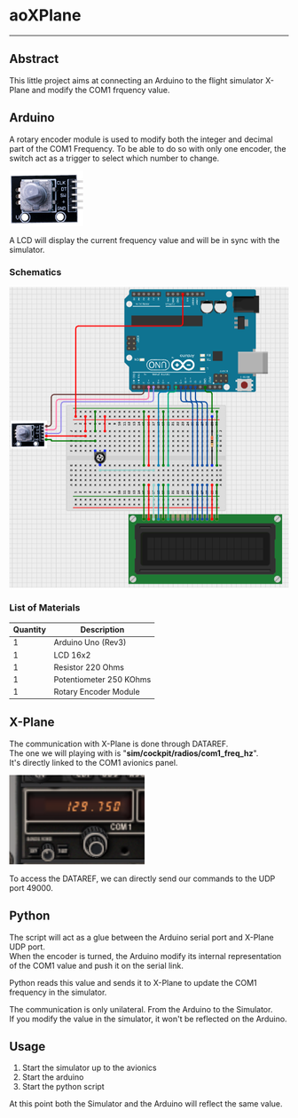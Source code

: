# aoXPlane

---

## **Abstract**

This little project aims at connecting an Arduino to the flight simulator X-Plane and 
modify the COM1 frquency value.

## **Arduino**

A rotary encoder module is used to modify both the integer and decimal part of the COM1 Frequency. To be able to do so with only one encoder, the switch act as a trigger to select which number to change.

<img src="./images/potentiometer.png" style="height:100px">

A LCD will display the current frequency value and will be in sync with the simulator.


### **Schematics**

![Schematics](./images/schematics.png)

### **List of Materials**

| Quantity | Description |
| --- | --- |
| 1 | Arduino Uno (Rev3) |
| 1 | LCD 16x2 |
| 1 | Resistor 220 Ohms |
| 1 | Potentiometer 250 KOhms |
| 1 | Rotary Encoder Module |


## **X-Plane**

The communication with X-Plane is done through DATAREF.  
The one we will playing with is "**sim/cockpit/radios/com1_freq_hz**".  
It's directly linked to the COM1 avionics panel.

![COM1 Panel](./images/COM1.png)

To access the DATAREF, we can directly send our commands to the UDP port 49000.


## **Python**

The script will act as a glue between the Arduino serial port and X-Plane UDP port.  
When the encoder is turned, the Arduino modify its internal representation of the COM1 value and push it on the serial link.  

Python reads this value and sends it to X-Plane to update the COM1 frequency in the simulator.

The communication is only unilateral. From the Arduino to the Simulator.  
If you modify the value in the simulator, it won't be reflected on the Arduino.


## **Usage**

1. Start the simulator up to the avionics
2. Start the arduino
3. Start the python script

At this point both the Simulator and the Arduino will reflect the same value.
